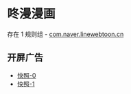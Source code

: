 # 咚漫漫画

存在 1 规则组 - [com.naver.linewebtoon.cn](/src/apps/com.naver.linewebtoon.cn.ts)

## 开屏广告

- [快照-0](https://i.gkd.li/import/13407119)
- [快照-1](https://i.gkd.li/import/13546265)
